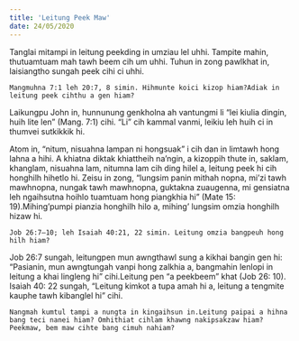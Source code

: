 ```yaml
---
title: 'Leitung Peek Maw'
date: 24/05/2020
---
```


Tanglai mitampi in leitung peekding in umziau lel uhhi. Tampite mahin, thutuamtuam mah tawh beem cih um uhhi. Tuhun in zong pawlkhat in, laisiangtho sungah peek cihi ci uhhi.

`Mangmuhna 7:1 leh 20:7, 8 simin. Hihmunte koici kizop hiam?Adiak in leitung peek cihthu a gen hiam?`

Laikungpu John in, hunnunung genkholna ah vantungmi li “lei kiulia dingin, huih lite len” (Mang. 7:1) cihi. “Li” cih kammal vanmi, leikiu leh huih ci in thumvei sutkikkik hi.

Atom in, “nitum, nisuahna lampan ni hongsuak” i cih dan in limtawh hong lahna a hihi. A khiatna diktak khiattheih na’ngin, a kizoppih thute in, saklam, khanglam, nisuahna lam, nitumna lam cih ding hilel a, leitung peek hi cih honghilh hihetlo hi. Zeisu in zong, “lungsim panin mithah nopna, mi’zi tawh mawhnopna, nungak tawh mawhnopna, guktakna zuaugenna, mi gensiatna leh ngaihsutna hoihlo tuamtuam hong piangkhia hi” (Mate 15: 19).Mihing’pumpi pianzia honghilh hilo a, mihing’ lungsim omzia honghilh hizaw hi.

`Job 26:7–10; leh Isaiah 40:21, 22 simin. Leitung omzia bangpeuh hong hilh hiam?`

Job 26:7 sungah, leitungpen mun awngthawl sung a kikhai bangin gen hi: “Pasianin, mun awngtungah vanpi hong zalkhia a, bangmahin lenlopi in leitung a khai lingleng hi” cihi.Leitung pen “a peekbeem” khat (Job 26: 10). Isaiah 40: 22 sungah, “Leitung kimkot a tupa amah hi a, leitung a tengmite kauphe tawh kibanglel hi” cihi.

`Nangmah kumtul tampi a nungta in kingaihsun in.Leitung paipai a hihna bang teci nanei hiam? Omhithiat cihlam khawng nakipsakzaw hiam? Peekmaw, bem maw cihte bang cimuh nahiam?`